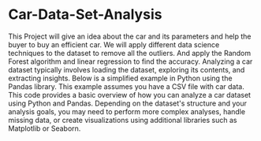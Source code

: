 # Car-Data-Set-Analysis
This Project will give an idea about the car and its parameters and help the buyer to buy an efficient car.
We will apply different data science techniques to the dataset to remove all the outliers.
 And apply the Random Forest algorithm and linear regression to find the accuracy.
 Analyzing a car dataset typically involves loading the dataset, exploring its contents, and extracting insights. Below is a simplified example in Python using the Pandas library. This example assumes you have a CSV file with car data.
 This code provides a basic overview of how you can analyze a car dataset using Python and Pandas. Depending on the dataset's structure and your analysis goals, you may need to perform more complex analyses, handle missing data, or create visualizations using additional libraries such as Matplotlib or Seaborn.
